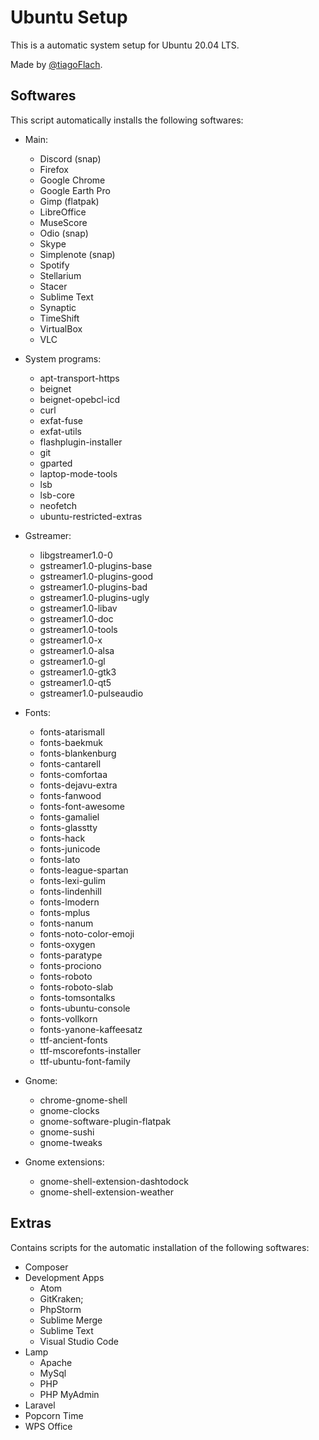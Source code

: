 # Ubuntu Setup

This is a automatic system setup for Ubuntu 20.04 LTS.

Made by [@tiagoFlach](https://github.com/tiagoFlach).



## Softwares

This script automatically installs the following softwares:

- Main:
	- Discord (snap)
	- Firefox
	- Google Chrome
	- Google Earth Pro
	- Gimp (flatpak)
	- LibreOffice
	- MuseScore
	- Odio (snap)
	- Skype
	- Simplenote (snap)
	- Spotify
	- Stellarium
	- Stacer
	- Sublime Text
	- Synaptic
	- TimeShift
	- VirtualBox
	- VLC  

- System programs: 
	- apt-transport-https
	- beignet
	- beignet-opebcl-icd
	- curl
	- exfat-fuse
	- exfat-utils
	- flashplugin-installer
	- git
	- gparted
	- laptop-mode-tools
	- lsb
	- lsb-core
	- neofetch
	- ubuntu-restricted-extras

- Gstreamer:
	- libgstreamer1.0-0 
	- gstreamer1.0-plugins-base 
	- gstreamer1.0-plugins-good 
	- gstreamer1.0-plugins-bad 
	- gstreamer1.0-plugins-ugly 
	- gstreamer1.0-libav 
	- gstreamer1.0-doc 
	- gstreamer1.0-tools 
	- gstreamer1.0-x 
	- gstreamer1.0-alsa 
	- gstreamer1.0-gl 
	- gstreamer1.0-gtk3 
	- gstreamer1.0-qt5 
	- gstreamer1.0-pulseaudio

- Fonts:
	- fonts-atarismall
	- fonts-baekmuk
	- fonts-blankenburg
	- fonts-cantarell
	- fonts-comfortaa
	- fonts-dejavu-extra
	- fonts-fanwood
	- fonts-font-awesome
	- fonts-gamaliel
	- fonts-glasstty
	- fonts-hack
	- fonts-junicode
	- fonts-lato
	- fonts-league-spartan
	- fonts-lexi-gulim
	- fonts-lindenhill
	- fonts-lmodern
	- fonts-mplus
	- fonts-nanum
	- fonts-noto-color-emoji
	- fonts-oxygen
	- fonts-paratype
	- fonts-prociono
	- fonts-roboto
	- fonts-roboto-slab
	- fonts-tomsontalks
	- fonts-ubuntu-console
	- fonts-vollkorn
	- fonts-yanone-kaffeesatz
	- ttf-ancient-fonts
	- ttf-mscorefonts-installer
	- ttf-ubuntu-font-family

	
- Gnome:
	- chrome-gnome-shell
	- gnome-clocks
	- gnome-software-plugin-flatpak
	- gnome-sushi 
	- gnome-tweaks

- Gnome extensions:
	- gnome-shell-extension-dashtodock
	- gnome-shell-extension-weather


## Extras

Contains scripts for the automatic installation of the following softwares:

- Composer
- Development Apps
	- Atom
	- GitKraken;
	- PhpStorm
	- Sublime Merge
	- Sublime Text
	- Visual Studio Code
- Lamp
	- Apache
	- MySql
	- PHP
	- PHP MyAdmin
- Laravel
- Popcorn Time
- WPS Office